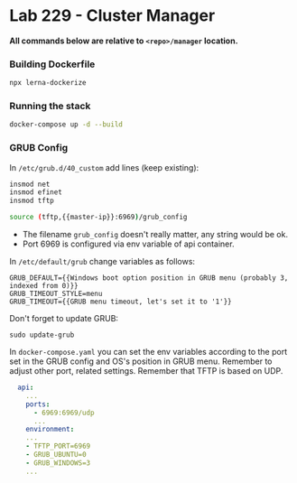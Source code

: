 # Lab 229 - Cluster Manager

**All commands below are relative to `<repo>/manager` location.**

### Building Dockerfile
```sh
npx lerna-dockerize
```

### Running the stack
``` sh
docker-compose up -d --build
```

### GRUB Config
In `/etc/grub.d/40_custom` add lines (keep existing):
```sh
insmod net
insmod efinet
insmod tftp

source (tftp,{{master-ip}}:6969)/grub_config
```
* The filename `grub_config` doesn't really matter, any string would be ok.
* Port 6969 is configured via env variable of api container.

In `/etc/default/grub` change variables as follows:
```
GRUB_DEFAULT={{Windows boot option position in GRUB menu (probably 3, indexed from 0)}}
GRUB_TIMEOUT_STYLE=menu
GRUB_TIMEOUT={{GRUB menu timeout, let's set it to '1'}}
```

Don't forget to update GRUB:
```
sudo update-grub
```

In `docker-compose.yaml` you can set the env variables according to the port set in the GRUB config and OS's position in GRUB menu. Remember to adjust other port, related settings. Remember that TFTP is based on UDP.

```yml
  api:
    ...
    ports:
      - 6969:6969/udp
      ...
    environment:
    ...
    - TFTP_PORT=6969
    - GRUB_UBUNTU=0
    - GRUB_WINDOWS=3
    ...
```